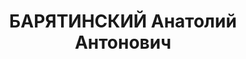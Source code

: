 ---
title: БАРЯТИНСКИЙ Анатолий Антонович
description: "1900 г.р., русский, урож. Московской области, соц. происхождение из\
  \ крестьян, образование высшее, прож. г.Ростов-на-Дону, работал инженером на заводе\
  \ Ростсельмаш. \n  Арестован 04.06.1937г. за участие в контрреволюционной троцкистской\
  \ организации. \n  Осуждён 15.12.1937 г. ВК Верховного суда СССР по ст.ст.58-7-8-11\
  \ УК РСФСР к расстрелу. Приговор приведён в исполнение 15.12.1937 г. в г.Ростове-на-Дону.\
  \ 11.07.1956г. ВК Верховного суда СCCP дело в отношении Барятинского А.А. производством\
  \ прекращено, за отсутствием состава преступления."
---